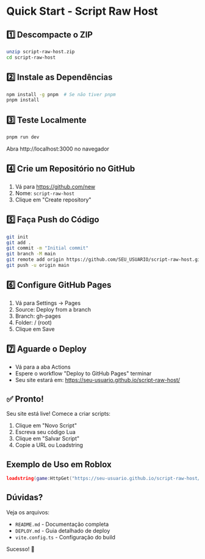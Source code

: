 # Quick Start - Script Raw Host

## 1️⃣ Descompacte o ZIP

```bash
unzip script-raw-host.zip
cd script-raw-host
```

## 2️⃣ Instale as Dependências

```bash
npm install -g pnpm  # Se não tiver pnpm
pnpm install
```

## 3️⃣ Teste Localmente

```bash
pnpm run dev
```

Abra http://localhost:3000 no navegador

## 4️⃣ Crie um Repositório no GitHub

1. Vá para https://github.com/new
2. Nome: `script-raw-host`
3. Clique em "Create repository"

## 5️⃣ Faça Push do Código

```bash
git init
git add .
git commit -m "Initial commit"
git branch -M main
git remote add origin https://github.com/SEU_USUARIO/script-raw-host.git
git push -u origin main
```

## 6️⃣ Configure GitHub Pages

1. Vá para Settings → Pages
2. Source: Deploy from a branch
3. Branch: gh-pages
4. Folder: / (root)
5. Clique em Save

## 7️⃣ Aguarde o Deploy

- Vá para a aba Actions
- Espere o workflow "Deploy to GitHub Pages" terminar
- Seu site estará em: https://seu-usuario.github.io/script-raw-host/

## ✅ Pronto!

Seu site está live! Comece a criar scripts:

1. Clique em "Novo Script"
2. Escreva seu código Lua
3. Clique em "Salvar Script"
4. Copie a URL ou Loadstring

## Exemplo de Uso em Roblox

```lua
loadstring(game:HttpGet("https://seu-usuario.github.io/script-raw-host/raw.html?code=..."))()
```

## Dúvidas?

Veja os arquivos:
- `README.md` - Documentação completa
- `DEPLOY.md` - Guia detalhado de deploy
- `vite.config.ts` - Configuração do build

Sucesso! 🚀

